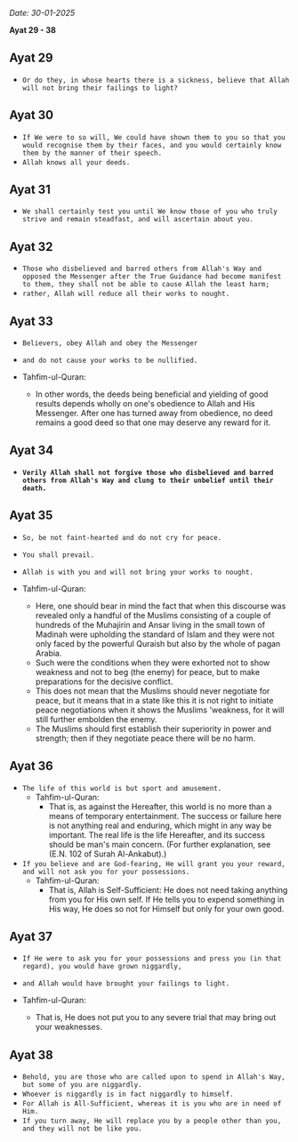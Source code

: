 _Date: 30-01-2025_

**Ayat 29 - 38**

## Ayat 29

- `Or do they, in whose hearts there is a sickness, believe that Allah will not bring their failings to light?`

## Ayat 30

- `If We were to so will, We could have shown them to you so that you would recognise them by their faces, and you would certainly know them by the manner of their speech.`
- `Allah knows all your deeds.`

## Ayat 31

- `We shall certainly test you until We know those of you who truly strive and remain steadfast, and will ascertain about you.`

## Ayat 32

- `Those who disbelieved and barred others from Allah's Way and opposed the Messenger after the True Guidance had become manifest to them, they shall not be able to cause Allah the least harm;`
- `rather, Allah will reduce all their works to nought.`

## Ayat 33

- `Believers, obey Allah and obey the Messenger`
- `and do not cause your works to be nullified.`

- Tahfim-ul-Quran:
  - In other words, the deeds being beneficial and yielding of good results depends wholly on one's obedience to Allah and His Messenger. After one has turned away from obedience, no deed remains a good deed so that one may deserve any reward for it.


## Ayat 34

- **`Verily Allah shall not forgive those who disbelieved and barred others from Allah's Way and clung to their unbelief until their death.`**

## Ayat 35

- `So, be not faint-hearted and do not cry for peace.`
- `You shall prevail.`
- `Allah is with you and will not bring your works to nought.`

- Tahfim-ul-Quran:
  - Here, one should bear in mind the fact that when this discourse was revealed only a handful of the Muslims consisting of a couple of hundreds of the Muhajirin and Ansar living in the small town of Madinah were upholding the standard of Islam and they were not only faced by the powerful Quraish but also by the whole of pagan Arabia. 
  - Such were the conditions when they were exhorted not to show weakness and not to beg (the enemy) for peace, but to make preparations for the decisive conflict.
  - This does not mean that the Muslims should never negotiate for peace, but it means that in a state like this it is not right to initiate peace negotiations when it shows the Muslims 'weakness, for it will still further embolden the enemy.
  - The Muslims should first establish their superiority in power and strength; then if they negotiate peace there will be no harm.


## Ayat 36

- `The life of this world is but sport and amusement.`
  - Tahfim-ul-Quran:
    - That is, as against the Hereafter, this world is no more than a means of temporary entertainment. The success or failure here is not anything real and enduring, which might in any way be important. The real life is the life Hereafter, and its success should be man's main concern. (For further explanation, see (E.N. 102 of Surah Al-Ankabut).)
- `If you believe and are God-fearing, He will grant you your reward, and will not ask you for your possessions.`
  - Tahfim-ul-Quran:
    - That is, Allah is Self-Sufficient: He does not need taking anything from you for His own self. If He tells you to expend something in His way, He does so not for Himself but only for your own good.

## Ayat 37

- `If He were to ask you for your possessions and press you (in that regard), you would have grown niggardly,`
- `and Allah would have brought your failings to light.`

- Tahfim-ul-Quran:
  - That is, He does not put you to any severe trial that may bring out your weaknesses.

## Ayat 38

- `Behold, you are those who are called upon to spend in Allah's Way, but some of you are niggardly.`
- `Whoever is niggardly is in fact niggardly to himself.`
- `For Allah is All-Sufficient, whereas it is you who are in need of Him.`
- `If you turn away, He will replace you by a people other than you, and they will not be like you.`

